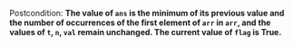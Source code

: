 Postcondition: **The value of `ans` is the minimum of its previous value and the number of occurrences of the first element of `arr` in `arr`, and the values of `t`, `n`, `val` remain unchanged. The current value of `flag` is True.**